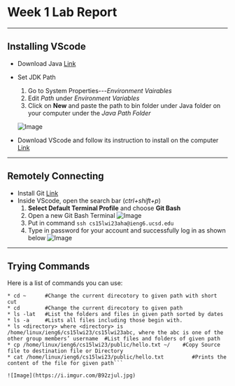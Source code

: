 # Week 1 Lab Report
---
## Installing VScode 
* Download Java [Link](https://download.oracle.com/java/17/latest/jdk-17_windows-x64_bin.exe)
* Set JDK Path
     1) Go to System Properties---*Environment Vairables*
     2) Edit *Path* under *Environment Variables* 
     3) Click on **New** and paste the path to bin folder under Java folder on your computer under the *Java Path Folder*
     
    ![Image](https://i.imgur.com/eLxSK3r.jpeg) 
    
* Download VScode and follow its instruction to install on the computer [Link](https://code.visualstudio.com)
---
## Remotely Connecting
* Install Git  [Link](https://gitforwindows.org/)
* Inside VScode, open the search bar (*ctrl+shift+p*)
     1) **Select Default Terminal Profile** and choose **Git Bash**
     2) Open a new Git Bash Terminal
     ![Image](https://i.imgur.com/ykedbfE.jpg) 
     3) Put in command ```ssh cs15lwi23aha@ieng6.ucsd.edu```
     4) Type in password for your account and successfully log in as shown below
     ![Image]( https://i.imgur.com/ktP3PGZ.jpg) 
---
## Trying Commands
Here is a list of commands you can use: 
```
* cd ~      #Change the current direcotory to given path with short cut  
* cd        #Change the current direcotory to given path  
* ls -lat   #List the folders and files in given path sorted by dates
* ls -a     #Lists all files including those begin with.
* ls <directory> where <directory> is /home/linux/ieng6/cs15lwi23/cs15lwi23abc, where the abc is one of the other group members’ username  #List files and folders of given path
* cp /home/linux/ieng6/cs15lwi23/public/hello.txt ~/    #Copy Source file to destination file or Directory
* cat /home/linux/ieng6/cs15lwi23/public/hello.txt         #Prints the content of the file for given path``` 

![Image](https://i.imgur.com/B92zjul.jpg) 

